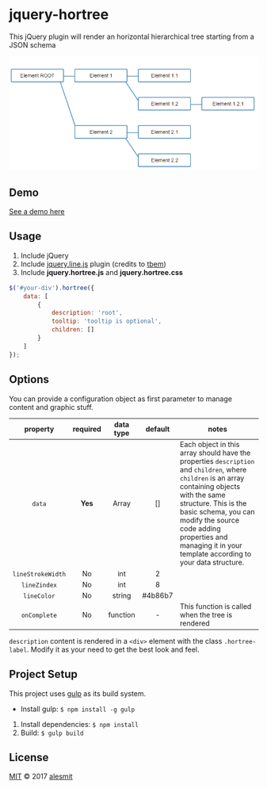 # jquery-hortree
This jQuery plugin will render an horizontal hierarchical tree starting from a JSON schema

![jQuery HorTree example](https://raw.githubusercontent.com/alesmit/alesmit.github.io/master/demo/jquery-hortree/screenshot.png)

## Demo

[See a demo here](https://alesmit.github.io/demo/jquery-hortree/)

## Usage

1. Include jQuery
2. Include [jquery.line.js](https://github.com/tbem/jquery.line) plugin (credits to [tbem](https://github.com/tbem))
3. Include __jquery.hortree.js__ and __jquery.hortree.css__

```javascript
$('#your-div').hortree({
    data: [
        {
            description: 'root',
            tooltip: 'tooltip is optional',
            children: []
        }
    ]
});
```

## Options

You can provide a configuration object as first parameter to manage content and graphic stuff.

|      property     | required | data type | default  |        notes        |
|:-----------------:|:--------:|:---------:|:--------:|---------------------|
| `data`            | __Yes__  |  Array    | []       | Each object in this array should have the properties `description` and `children`, where `children` is an array containing objects with the same structure. This is the basic schema, you can modify the source code adding properties and managing it in your template according to your data structure. |
| `lineStrokeWidth` |   No     |   int     | 2        |                     |
| `lineZindex`      |   No     |   int     | 8        |                     |
| `lineColor`       |   No     |  string   | #4b86b7  |                     |
| `onComplete`      |   No     | function  | -        | This function is called when the tree is rendered |

`description` content is rendered in a `<div>` element with the class `.hortree-label`. Modify it as your need to get the best look and feel.

## Project Setup

This project uses [gulp](http://gulpjs.com/) as its build system.

- Install gulp: `$ npm install -g gulp`

1. Install dependencies: `$ npm install`
2. Build: `$ gulp build`

## License

[MIT](./LICENSE) © 2017 [alesmit](https://github.com/alesmit)
